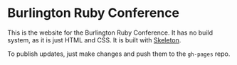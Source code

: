 # Burlington Ruby Conference

This is the website for the Burlington Ruby Conference. It has no build
system, as it is just HTML and CSS. It is built with
[Skeleton](http://getskeleton.com/).

To publish updates, just make changes and push them to the `gh-pages`
repo.
